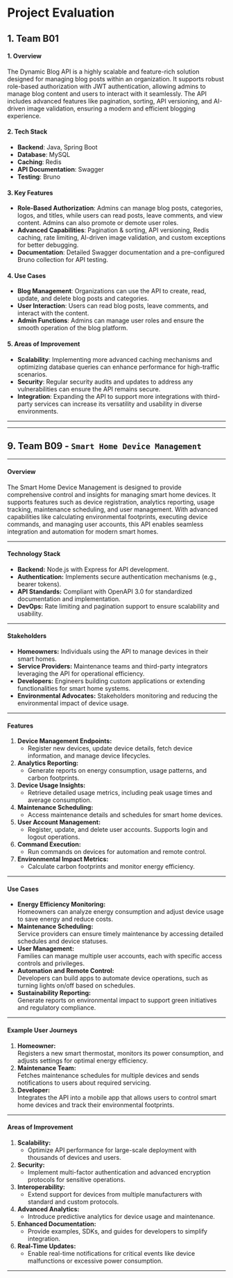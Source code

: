 # Project Evaluation 

## 1. Team B01

#### 1. Overview
The Dynamic Blog API is a highly scalable and feature-rich solution designed for managing blog posts within an organization. It supports robust role-based authorization with JWT authentication, allowing admins to manage blog content and users to interact with it seamlessly. The API includes advanced features like pagination, sorting, API versioning, and AI-driven image validation, ensuring a modern and efficient blogging experience.

#### 2. Tech Stack
- **Backend**: Java, Spring Boot
- **Database**: MySQL
- **Caching**: Redis
- **API Documentation**: Swagger
- **Testing**: Bruno

#### 3. Key Features
- **Role-Based Authorization**: Admins can manage blog posts, categories, logos, and titles, while users can read posts, leave comments, and view content. Admins can also promote or demote user roles.
- **Advanced Capabilities**: Pagination & sorting, API versioning, Redis caching, rate limiting, AI-driven image validation, and custom exceptions for better debugging.
- **Documentation**: Detailed Swagger documentation and a pre-configured Bruno collection for API testing.

#### 4. Use Cases
- **Blog Management**: Organizations can use the API to create, read, update, and delete blog posts and categories.
- **User Interaction**: Users can read blog posts, leave comments, and interact with the content.
- **Admin Functions**: Admins can manage user roles and ensure the smooth operation of the blog platform.

#### 5. Areas of Improvement
- **Scalability**: Implementing more advanced caching mechanisms and optimizing database queries can enhance performance for high-traffic scenarios.
- **Security**: Regular security audits and updates to address any vulnerabilities can ensure the API remains secure.
- **Integration**: Expanding the API to support more integrations with third-party services can increase its versatility and usability in diverse environments.

---



---
 
## 9.  Team B09 - ```Smart Home Device Management```
---
 
#### **Overview**  
The Smart Home Device Management is designed to provide comprehensive control and insights for managing smart home devices. It supports features such as device registration, analytics reporting, usage tracking, maintenance scheduling, and user management. With advanced capabilities like calculating environmental footprints, executing device commands, and managing user accounts, this API enables seamless integration and automation for modern smart homes.
 
---
 
#### **Technology Stack**  
- **Backend:** Node.js with Express for API development.  
- **Authentication:** Implements secure authentication mechanisms (e.g., bearer tokens).  
- **API Standards:** Compliant with OpenAPI 3.0 for standardized documentation and implementation.  
- **DevOps:** Rate limiting and pagination support to ensure scalability and usability.  
 
---
 
#### **Stakeholders**  
- **Homeowners:** Individuals using the API to manage devices in their smart homes.  
- **Service Providers:** Maintenance teams and third-party integrators leveraging the API for operational efficiency.  
- **Developers:** Engineers building custom applications or extending functionalities for smart home systems.  
- **Environmental Advocates:** Stakeholders monitoring and reducing the environmental impact of device usage.  
 
---
 
#### **Features**  
1. **Device Management Endpoints:**  
   - Register new devices, update device details, fetch device information, and manage device lifecycles.  
2. **Analytics Reporting:**  
   - Generate reports on energy consumption, usage patterns, and carbon footprints.  
3. **Device Usage Insights:**  
   - Retrieve detailed usage metrics, including peak usage times and average consumption.  
4. **Maintenance Scheduling:**  
   - Access maintenance details and schedules for smart home devices.  
5. **User Account Management:**  
   - Register, update, and delete user accounts. Supports login and logout operations.  
6. **Command Execution:**  
   - Run commands on devices for automation and remote control.  
7. **Environmental Impact Metrics:**  
   - Calculate carbon footprints and monitor energy efficiency.  
 
---
 
#### **Use Cases**  
- **Energy Efficiency Monitoring:**  
   Homeowners can analyze energy consumption and adjust device usage to save energy and reduce costs.  
- **Maintenance Scheduling:**  
   Service providers can ensure timely maintenance by accessing detailed schedules and device statuses.  
- **User Management:**  
   Families can manage multiple user accounts, each with specific access controls and privileges.  
- **Automation and Remote Control:**  
   Developers can build apps to automate device operations, such as turning lights on/off based on schedules.  
- **Sustainability Reporting:**  
   Generate reports on environmental impact to support green initiatives and regulatory compliance.  
 
---
 
#### **Example User Journeys**  
1. **Homeowner:**  
   Registers a new smart thermostat, monitors its power consumption, and adjusts settings for optimal energy efficiency.  
2. **Maintenance Team:**  
   Fetches maintenance schedules for multiple devices and sends notifications to users about required servicing.  
3. **Developer:**  
   Integrates the API into a mobile app that allows users to control smart home devices and track their environmental footprints.  
 
---
 
#### **Areas of Improvement**  
1. **Scalability:**  
   - Optimize API performance for large-scale deployment with thousands of devices and users.  
2. **Security:**  
   - Implement multi-factor authentication and advanced encryption protocols for sensitive operations.  
3. **Interoperability:**  
   - Extend support for devices from multiple manufacturers with standard and custom protocols.  
4. **Advanced Analytics:**  
   - Introduce predictive analytics for device usage and maintenance.  
5. **Enhanced Documentation:**  
   - Provide examples, SDKs, and guides for developers to simplify integration.  
6. **Real-Time Updates:**  
   - Enable real-time notifications for critical events like device malfunctions or excessive power consumption.  
 
--- 
